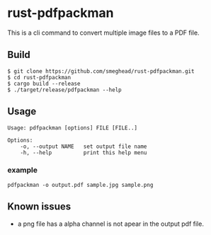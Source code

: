 # rust-pdfpackman #

This is a cli command to convert multiple image files to a PDF file.

## Build ##

```
$ git clone https://github.com/smeghead/rust-pdfpackman.git
$ cd rust-pdfpackman
$ cargo build --release
$ ./target/release/pdfpackman --help
```

## Usage ##

```
Usage: pdfpackman [options] FILE [FILE..]

Options:
    -o, --output NAME   set output file name
    -h, --help          print this help menu
```

### example ###

```
pdfpackman -o output.pdf sample.jpg sample.png
```

## Known issues ##

- a png file has a alpha channel is not apear in the output pdf file.

